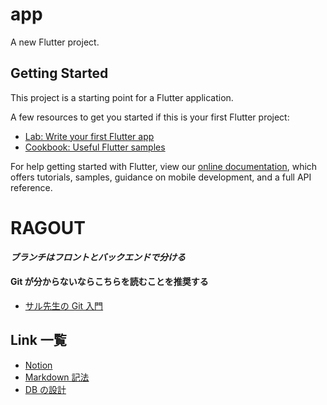 # app

A new Flutter project.

## Getting Started

This project is a starting point for a Flutter application.

A few resources to get you started if this is your first Flutter project:

- [Lab: Write your first Flutter app](https://flutter.dev/docs/get-started/codelab)
- [Cookbook: Useful Flutter samples](https://flutter.dev/docs/cookbook)

For help getting started with Flutter, view our
[online documentation](https://flutter.dev/docs), which offers tutorials,
samples, guidance on mobile development, and a full API reference.

# RAGOUT

**_ブランチはフロントとバックエンドで分ける_**

#### Git が分からないならこちらを読むことを推奨する

- [サル先生の Git 入門](https://backlog.com/ja/git-tutorial/)

## Link 一覧

- [Notion](https://www.notion.so/city-2957d79b4f1a4d209abe26e68cd6bd6d)
- [Markdown 記法](https://notepm.jp/help/how-to-markdown)
- [DB の設計](https://lucid.app/lucidchart/2850dbf1-3e7f-4d4c-bb66-9c2d4b09d9d8/edit?viewport_loc=17%2C-72%2C1480%2C734%2C0_0&invitationId=inv_7ef847ae-b993-4162-8a85-bc1659b14db5)

